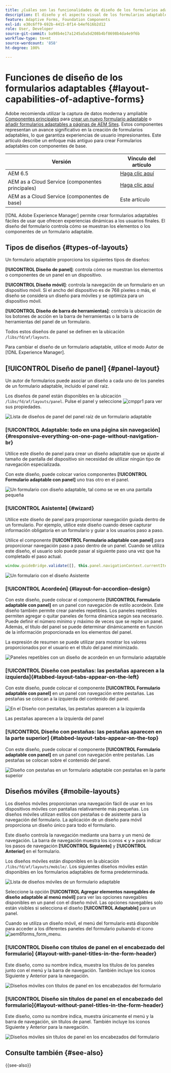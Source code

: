 ```yaml
---
title: ¿Cuáles son las funcionalidades de diseño de los formularios adaptables?
description: El diseño y el aspecto visual de los formularios adaptables en diferentes dispositivos se rigen por la configuración de diseño. Obtenga información sobre los distintos diseños y cómo aplicarlos.
feature: Adaptive Forms, Foundation Components
exl-id: e30c6ff9-692b-4415-8f14-b4ef616b2d12
role: User, Developer
source-git-commit: ba98b4e17a1245a5a5d208b4bf8698b4da4e9f6b
workflow-type: tm+mt
source-wordcount: '858'
ht-degree: 100%

---
```


# Funciones de diseño de los formularios adaptables {#layout-capabilities-of-adaptive-forms}

<span class="preview"> Adobe recomienda utilizar la captura de datos moderna y ampliable [Componentes principales](https://experienceleague.adobe.com/docs/experience-manager-core-components/using/adaptive-forms/introduction.html?lang=es) para [crear un nuevo formulario adaptable](/help/forms/creating-adaptive-form-core-components.md) o [añadir formularios adaptables a páginas de AEM Sites](/help/forms/create-or-add-an-adaptive-form-to-aem-sites-page.md). Estos componentes representan un avance significativo en la creación de formularios adaptables, lo que garantiza experiencias de usuario impresionantes. Este artículo describe un enfoque más antiguo para crear Formularios adaptables con componentes de base. </span>


| Versión | Vínculo del artículo |
| -------- | ---------------------------- |
| AEM 6.5 | [Haga clic aquí](https://experienceleague.adobe.com/docs/experience-manager-65/forms/adaptive-forms-basic-authoring/layout-capabilities-adaptive-forms.html?lang=es) |
| AEM as a Cloud Service (componentes principales) | [Haga clic aquí](/help/forms/layout-capabilities-adaptive-forms-core-components.md) |
| AEM as a Cloud Service (componentes de base) | Este artículo |

[!DNL Adobe Experience Manager] permite crear formularios adaptables fáciles de usar que ofrecen experiencias dinámicas a los usuarios finales. El diseño del formulario controla cómo se muestran los elementos o los componentes de un formulario adaptable.

<!-- ## Prerequisite knowledge {#prerequisite-knowledge}

Before learning about the different layout capabilities of Adaptive Forms, read [Introduction to authoring forms](introduction-forms-authoring.md) to know more about Adaptive Forms. -->

## Tipos de diseños {#types-of-layouts}

Un formulario adaptable proporciona los siguientes tipos de diseños:

**[!UICONTROL Diseño de panel]**: controla cómo se muestran los elementos o componentes de un panel en un dispositivo.

**[!UICONTROL Diseño móvil]**: controla la navegación de un formulario en un dispositivo móvil. Si el ancho del dispositivo es de 768 píxeles o más, el diseño se considera un diseño para móviles y se optimiza para un dispositivo móvil.

**[!UICONTROL Diseño de barra de herramientas]**: controla la ubicación de los botones de acción en la barra de herramientas o la barra de herramientas del panel de un formulario.

Todos estos diseños de panel se definen en la ubicación `/libs/fd/af/layouts`.

Para cambiar el diseño de un formulario adaptable, utilice el modo Autor de [!DNL Experience Manager].

## [!UICONTROL Diseño de panel] {#panel-layout}

Un autor de formularios puede asociar un diseño a cada uno de los paneles de un formulario adaptable, incluido el panel raíz.

Los diseños de panel están disponibles en la ubicación `/libs/fd/af/layouts/panel`. Pulse el panel y seleccione ![cmppr1](assets/configure-icon.svg) para ver sus propiedades.

![Lista de diseños de panel del panel raíz de un formulario adaptable](assets/layouts.png)

### [!UICONTROL Adaptable: todo en una página sin navegación] {#responsive-everything-on-one-page-without-navigation-br}

Utilice este diseño de panel para crear un diseño adaptable que se ajuste al tamaño de pantalla del dispositivo sin necesidad de utilizar ningún tipo de navegación especializada.

Con este diseño, puede colocar varios componentes **[!UICONTROL Formulario adaptable con panel]** uno tras otro en el panel.

![Un formulario con diseño adaptable, tal como se ve en una pantalla pequeña](assets/responsive-layout.png)

### [!UICONTROL Asistente] {#wizard}

Utilice este diseño de panel para proporcionar navegación guiada dentro de un formulario. Por ejemplo, utilice este diseño cuando desee capturar información obligatoria en un formulario y guiar a los usuarios paso a paso.

Utilice el componente **[!UICONTROL Formulario adaptable con panel]** para proporcionar navegación paso a paso dentro de un panel. Cuando se utiliza este diseño, el usuario solo puede pasar al siguiente paso una vez que ha completado el paso actual.

```javascript
window.guideBridge.validate([], this.panel.navigationContext.currentItem.somExpression)
```

![Un formulario con el diseño Asistente](assets/wizard-layout2.png)

### [!UICONTROL Acordeón] {#layout-for-accordion-design}

Con este diseño, puede colocar el componente **[!UICONTROL Formulario adaptable con panel]** en un panel con navegación de estilo acordeón. Este diseño también permite crear paneles repetibles. Los paneles repetibles permiten agregar o quitar paneles de forma dinámica según sea necesario. Puede definir el número mínimo y máximo de veces que se repite un panel. Además, el título del panel se puede determinar dinámicamente en función de la información proporcionada en los elementos del panel.

La expresión de resumen se puede utilizar para mostrar los valores proporcionados por el usuario en el título del panel minimizado.

![Paneles repetibles con un diseño de acordeón en un formulario adaptable](assets/accordion-layout.png)

### [!UICONTROL Diseño con pestañas: las pestañas aparecen a la izquierda]{#tabbed-layout-tabs-appear-on-the-left}

Con este diseño, puede colocar el componente **[!UICONTROL Formulario adaptable con panel]** en un panel con navegación entre pestañas. Las pestañas se colocan a la izquierda del contenido del panel.

![En el Diseño con pestañas, las pestañas aparecen a la izquierda](assets/tabs-on-left.png)

Las pestañas aparecen a la izquierda del panel

### [!UICONTROL Diseño con pestañas: las pestañas aparecen en la parte superior] {#tabbed-layout-tabs-appear-on-the-top}

Con este diseño, puede colocar el componente **[!UICONTROL Formulario adaptable con panel]** en un panel con navegación entre pestañas. Las pestañas se colocan sobre el contenido del panel.

![Diseño con pestañas en un formulario adaptable con pestañas en la parte superior](assets/tabs-on-top.png)

## Diseños móviles {#mobile-layouts}

Los diseños móviles proporcionan una navegación fácil de usar en los dispositivos móviles con pantallas relativamente más pequeñas. Los diseños móviles utilizan estilos con pestañas o de asistente para la navegación del formulario. La aplicación de un diseño para móvil proporciona un diseño único para todo el formulario.

Este diseño controla la navegación mediante una barra y un menú de navegación. La barra de navegación muestra los iconos **&lt;** y **>** para indicar los pasos de navegación **[!UICONTROL Siguiente]** y **[!UICONTROL Anterior]** en el formulario.

Los diseños móviles están disponibles en la ubicación `/libs/fd/af/layouts/mobile/`. Los siguientes diseños móviles están disponibles en los formularios adaptables de forma predeterminada.

![Lista de diseños móviles de un formulario adaptable](assets/mobile-navigation.png)

Seleccione la opción **[!UICONTROL Agregar elementos navegables de diseño adaptable al menú móvil]** para ver las opciones navegables disponibles en un panel con el diseño móvil. Las opciones navegables solo están visibles si selecciona el diseño **[!UICONTROL Adaptable]** para un panel.

Cuando se utiliza un diseño móvil, el menú del formulario está disponible para acceder a los diferentes paneles del formulario pulsando el icono ![aem6forms_form_menu](assets/rail-icon.svg).

### [!UICONTROL Diseño con títulos de panel en el encabezado del formulario] {#layout-with-panel-titles-in-the-form-header}

Este diseño, como su nombre indica, muestra los títulos de los paneles junto con el menú y la barra de navegación. También incluye los iconos Siguiente y Anterior para la navegación.

![Diseños móviles con títulos de panel en los encabezados del formulario](assets/mobile-layout1.png)

### [!UICONTROL Diseño sin títulos de panel en el encabezado del formulario]{#layout-without-panel-titles-in-the-form-header}

Este diseño, como su nombre indica, muestra únicamente el menú y la barra de navegación, sin títulos de panel. También incluye los iconos Siguiente y Anterior para la navegación.

![Diseños móviles sin títulos de panel en los encabezados del formulario](assets/mobile-layout2.png)

## Consulte también {#see-also}

{{see-also}}


<!-- ## Toolbar layouts {#toolbar-layouts}

A Toolbar Layout controls positioning and display of any action buttons that you add to your Adaptive Forms. The layout can be added at a form level or at a panel level.

![A list of Toolbar Layouts in Adaptive Forms to control layout of buttons](assets/toolbar-layouts.png)

A list of Toolbar Layouts in Adaptive Forms

Toolbar layouts are available at `/libs/fd/af/layouts/toolbar` location. Adaptive Forms provide the following Toolbar Layouts, by default.

### [!UICONTROL Default layout for toolbar] {#default-layout-for-toolbar}

This layout is selected as the default layout when you add any action buttons in an Adaptive Form. Selecting this layout displays the same layout for both, desktop and mobile devices.

Also, you can add multiple toolbars containing action buttons configured with this layout. An action button is associated with a form control. You can configure the toolbars to be before or after a panel.

![Default view for toolbar](assets/toolbar_layout_default.png)

Default view for toolbar

### [!UICONTROL Mobile fixed layout for toolbar] {#mobile-fixed-layout-for-toolbar}

Select this layout to provide alternate layouts for desktop and mobile devices.

For the desktop layout, you can add Action buttons using some specific labels. Only one toolbar can be configured with this layout. If more than one toolbar is configured with this layout, there is an overlap for mobile devices and only one toolbar is visible. For example, you can have a toolbar at the bottom or the top of the form, or, after or before panels in the form.

For the Mobile layout, you can add action buttons using icons.

![Mobile fixed layout for toolbar](assets/toolbar_layout_mobile_fixed.png)

Mobile fixed layout for toolbar-->


